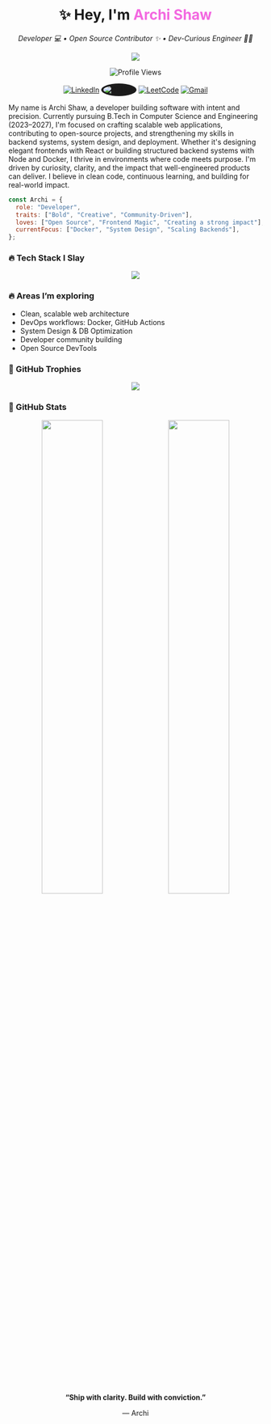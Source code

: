 <h1 align="center">✨ Hey, I'm <span style="color:#f368e0;">Archi Shaw</span> </h1>
<p align="center"><i>Developer 💻 • Open Source Contributor ✨ •  Dev-Curious Engineer 🕵️‍♀️

</i></p>

<p align="center">
  <img src="https://readme-typing-svg.herokuapp.com?font=Fira+Code&size=22&pause=1000&color=FF7ECB&center=true&vCenter=true&width=500&lines=💻+Crafting+Code+with+Confidence;🌸+Leading+with+Style+%26+Substance;🚀+Purposeful+execution+and+shipping" />
</p>

<p align="center">
<img src="https://komarev.com/ghpvc/?username=Archi-shaw&style=for-the-badge&color=f368e0" alt="Profile Views" />
</p>

<p align="center">
    <a href="https://www.linkedin.com/in/archi-shaw-279a34277/"><img src="https://img.icons8.com/color/48/linkedin.png" title="LinkedIn" /></a>
  <a href="https://github.com/Archi-shaw"><img src="https://img.icons8.com/ios-filled/50/ffffff/github.png" title="GitHub" style="background-color:#1c1c1c; border-radius: 50%; padding: 4px;" /></a>
  <a href="https://leetcode.com/u/sortsiren/"><img src="https://img.icons8.com/external-tal-revivo-color-tal-revivo/48/external-level-up-your-coding-skills-and-quickly-land-a-job-logo-color-tal-revivo.png" title="LeetCode" /></a>
    <a href="mailto:archishaw622@gmail.com"><img src="https://img.icons8.com/fluency/48/gmail-new.png" title="Gmail" /></a>
</p>



My name is Archi Shaw, a developer building software with intent and precision. Currently pursuing B.Tech in Computer Science and Engineering (2023–2027), I'm focused on crafting scalable web applications, contributing to open-source projects, and strengthening my skills in backend systems, system design, and deployment. Whether it's designing elegant frontends with React or building structured backend systems with Node and Docker, I thrive in environments where code meets purpose. I'm driven by curiosity, clarity, and the impact that well-engineered products can deliver. I believe in clean code, continuous learning, and building for real-world impact.


```js
const Archi = {
  role: "Developer",
  traits: ["Bold", "Creative", "Community-Driven"],
  loves: ["Open Source", "Frontend Magic", "Creating a strong impact"],
  currentFocus: ["Docker", "System Design", "Scaling Backends"],
};
````


### 🔥 Tech Stack I Slay

<p align="center">
  <img src="https://skillicons.dev/icons?i=html,css,js,ts,react,nextjs,nodejs,express,mongodb,postgres,python,django,tailwind,figma,vercel,docker,git,github,linux,vscode,cpp,java,githubactions" />
</p>


### 🔥 Areas I’m exploring

- Clean, scalable web architecture  
- DevOps workflows: Docker, GitHub Actions  
- System Design & DB Optimization  
- Developer community building  
- Open Source DevTools





### 🧁 GitHub Trophies

<p align="center">
  <img src="https://github-profile-trophy.vercel.app/?username=Archi-shaw&theme=gruvbox_lite&row=1&no-bg=true&title=Stars,Commits,Followers,Repositories&margin-w=10" />
</p>



### 🌸 GitHub Stats

<p align="center">
  <img width="49%" src="https://github-readme-stats.vercel.app/api?username=Archi-shaw&show_icons=true&theme=rose_pine&hide_border=true" />
  <img width="49%" src="https://github-readme-streak-stats.herokuapp.com/?user=Archi-shaw&theme=rose_pine&hide_border=true" />
</p>






<p align="center"><b>“Ship with clarity. Build with conviction.”</b></p>
<p align="center">— Archi</p>
